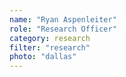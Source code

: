 ```yaml
---
name: "Ryan Aspenleiter"
role: "Research Officer"
category: research
filter: "research"
photo: "dallas"
---
```

